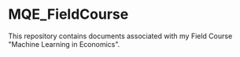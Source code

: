 # MQE_FieldCourse
This repository contains documents associated with my Field Course "Machine Learning in Economics".
